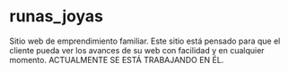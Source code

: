 # runas_joyas
Sitio web de emprendimiento familiar. Este sitio está pensado para que el cliente pueda ver los avances de su web con facilidad y en cualquier momento. ACTUALMENTE SE ESTÁ TRABAJANDO EN ÉL.
